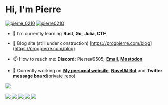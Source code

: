 <h1 align="left">Hi, I'm Pierre</h1>
<link href="https://g0v.social/@progpierre" rel="me">
<p align="left"> 
<a href="https://twitter.com/pierre_0210" target="blank"><img src="https://img.shields.io/twitter/follow/pierre_0210?logo=twitter&style=for-the-badge" alt="pierre_0210" /></a>
<a href="https://github.com/pierre0210" target="blank"><img src="https://img.shields.io/github/followers/pierre0210?style=for-the-badge" alt="pierre0210"/></a>
</p>

- 🌱 I’m currently learning **Rust, Go, Julia, CTF**

- 📝 Blog site (still under construction) [https://progpierre.com/blog](https://progpierre.com/blog)

- 📫 How to reach me: **Discord:** Pierre#9505, <a href="mailto:gamelauncher0210@gmail.com">**Email**</a>, <a rel="me" href="https://g0v.social/@progpierre">**Mastodon**</a>

- 🔎 Currently working on [**My personal website**](https://progpierre.com/), [**NovelAI Bot**](https://github.com/pierre0210/NovelAI-bot) and **Twitter message board**(private repo)

<a href="https://github.com/pierre0210">
  <img src="https://skillicons.dev/icons?i=c,cpp,cs,java,html,css,js,ts,nodejs,react,py,nginx,redis,raspberrypi,arduino,linux,git,github,docker&perline=50" />
</a>
<br></br>
<a href="https://github.com/pierre0210">
  <img src="http://github-profile-summary-cards.vercel.app/api/cards/profile-details?username=pierre0210&theme=solarized_dark" />
  <img src="http://github-profile-summary-cards.vercel.app/api/cards/repos-per-language?username=pierre0210&theme=solarized_dark" />
  <img src="http://github-profile-summary-cards.vercel.app/api/cards/most-commit-language?username=pierre0210&theme=solarized_dark" />
  <img src="http://github-profile-summary-cards.vercel.app/api/cards/stats?username=pierre0210&theme=solarized_dark" />
  <img src="http://github-profile-summary-cards.vercel.app/api/cards/productive-time?username=pierre0210&theme=solarized_dark&utcOffset=8" />
</a>
